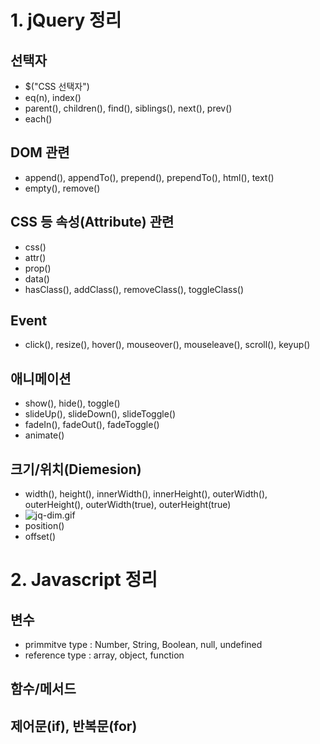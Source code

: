 # 1. jQuery 정리

## 선택자
- $("CSS 선택자")
- eq(n), index()
- parent(), children(), find(), siblings(), next(), prev()
- each()

## DOM 관련
- append(), appendTo(), prepend(), prependTo(), html(), text()
- empty(), remove()

## CSS 등 속성(Attribute) 관련
- css()
- attr()
- prop()
- data()
- hasClass(), addClass(), removeClass(), toggleClass()

## Event
- click(), resize(), hover(), mouseover(), mouseleave(), scroll(), keyup()

## 애니메이션
- show(), hide(), toggle()
- slideUp(), slideDown(), slideToggle()
- fadeIn(), fadeOut(), fadeToggle()
- animate()

## 크기/위치(Diemesion)
- width(), height(), innerWidth(), innerHeight(), outerWidth(), outerHeight(), outerWidth(true), outerHeight(true)
- ![jq-dim.gif](https://booldook-cdn.web.app/md/jq-dim.gif)
- position()
- offset()



# 2. Javascript 정리

## 변수
- primmitve type : Number, String, Boolean, null, undefined
- reference type : array, object, function

## 함수/메서드

## 제어문(if), 반복문(for)
